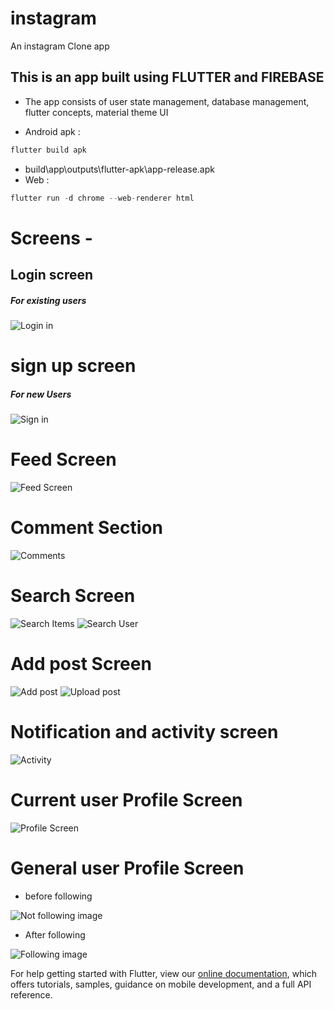 # instagram

An instagram Clone app

## This is an app built using FLUTTER and FIREBASE

 - The app consists of user state management, database management, flutter concepts, material theme UI
 
 - Android apk : 
```dart
flutter build apk
```
 - build\app\outputs\flutter-apk\app-release.apk
 - Web : 
 ```dart
 flutter run -d chrome --web-renderer html 
 ```
 
# Screens -
## Login screen
##### For existing users
![Login in](https://drive.google.com/thumbnail?id=1lb8oEUfZIPqqHq0AJj3TaXq5_2PLByJW "login in")
# sign up screen

##### For new Users
![Sign in](https://drive.google.com/thumbnail?id=1hRSAbwMo1c2n3HgLciHh5xZtOtcuKELE "Sign in")

# Feed Screen
![Feed Screen](https://drive.google.com/thumbnail?id=1L3d2KdUUp-MixHRWuEiUsrUmFo9Fjdt0  "Feed Screen")

#  Comment Section
![Comments](https://drive.google.com/thumbnail?id=1rcxi_zqK75HTjYlbDsxoH2H3HznRyDN0 "Comment section") 

# Search Screen 

![Search Items](https://drive.google.com/thumbnail?id=1eTs6QzOBbzbqIc80amoUN_d_NE50DQcH  "Search screen")  ![Search User](https://drive.google.com/thumbnail?id=1zRR5aPXCjlZV3iPJZ2PrwBoPeJh-qfoh "Search user")

# Add post Screen
![Add post](https://drive.google.com/thumbnail?id=1bhn2y_W5d64HN09gwpplr5tVx9aqmkcY "Add post")  ![Upload post](https://drive.google.com/thumbnail?id=1PRqSNxCSC_ch6TvJoLhl1xxueZX5iZGp  "Upload post")

# Notification and activity screen
![Activity](https://drive.google.com/thumbnail?id=1qa8j4ofJKzWp5zUkObSg2Dd1l1_Dak6S  "Activity Screen")

# Current user Profile Screen
![Profile Screen](https://drive.google.com/thumbnail?id=11HRzLf-G7h2QTwOSOKsUbWGshIaDaV_i   "Profile Screen")

# General user Profile Screen 
- before following 

![Not following image](https://drive.google.com/thumbnail?id=1P29ajnYma34bK9j0WvbL-zHHSuRtI-u0  "Not following")
- After following

![Following image](https://drive.google.com/thumbnail?id=1_bchqdWDMVKwj-UJ8-4STmSbmtx6gTmn "Following ") 

For help getting started with Flutter, view our
[online documentation](https://flutter.dev/docs), which offers tutorials,
samples, guidance on mobile development, and a full API reference.
